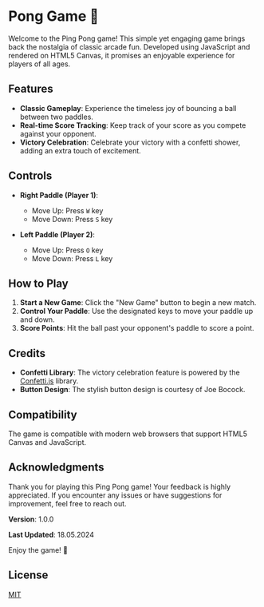 # Pong Game 🏓

Welcome to the Ping Pong game! This simple yet engaging game brings back the nostalgia of classic arcade fun. Developed using JavaScript and rendered on HTML5 Canvas, it promises an enjoyable experience for players of all ages.

## Features

- **Classic Gameplay**: Experience the timeless joy of bouncing a ball between two paddles.
- **Real-time Score Tracking**: Keep track of your score as you compete against your opponent.
- **Victory Celebration**: Celebrate your victory with a confetti shower, adding an extra touch of excitement.

## Controls

- **Right Paddle (Player 1)**:
  - Move Up: Press `W` key
  - Move Down: Press `S` key

- **Left Paddle (Player 2)**:
  - Move Up: Press `O` key
  - Move Down: Press `L` key

## How to Play

1. **Start a New Game**: Click the "New Game" button to begin a new match.
2. **Control Your Paddle**: Use the designated keys to move your paddle up and down.
3. **Score Points**: Hit the ball past your opponent's paddle to score a point.


## Credits

- **Confetti Library**: The victory celebration feature is powered by the [Confetti.js](https://confettijs.org) library.
- **Button Design**: The stylish button design is courtesy of Joe Bocock.

## Compatibility

The game is compatible with modern web browsers that support HTML5 Canvas and JavaScript.

## Acknowledgments

Thank you for playing this Ping Pong game! Your feedback is highly appreciated. If you encounter any issues or have suggestions for improvement, feel free to reach out.


**Version**: 1.0.0

**Last Updated**: 18.05.2024

Enjoy the game! 🏓

## License

[MIT](https://choosealicense.com/licenses/mit/)
